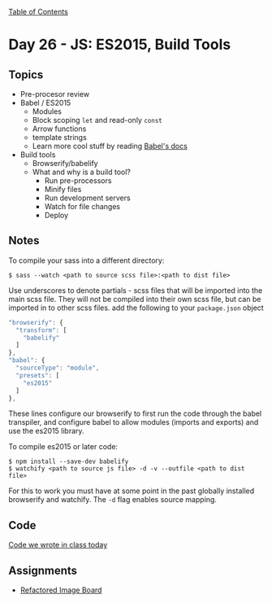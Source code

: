 [Table of Contents](/README.md)

# Day 26 - JS: ES2015, Build Tools

## Topics
* Pre-procesor review
* Babel / ES2015
  * Modules
  * Block scoping `let` and read-only `const`
  * Arrow functions
  * template strings
  * Learn more cool stuff by reading [Babel's docs](https://babeljs.io/docs/learn-es2015/)
* Build tools
  * Browserify/babelify
  * What and why is a build tool?
    * Run pre-processors
    * Minify files
    * Run development servers
    * Watch for file changes
    * Deploy

## Notes
To compile your sass into a different directory:
```shell
$ sass --watch <path to source scss file>:<path to dist file>
```
Use underscores to denote partials - scss files that will be imported into the main scss file. They will not be compiled into their own scss file, but can be imported in to other scss files.
add the following to your `package.json` object

```js
"browserify": {
  "transform": [
    "babelify"
  ]
},
"babel": {
  "sourceType": "module",
  "presets": [
    "es2015"
  ]
},
```
These lines configure our browserify to first run the code through the babel transpiler, and configure babel to allow modules (imports and exports) and use the es2015 library.

To compile es2015 or later code:
```shell
$ npm install --save-dev babelify
$ watchify <path to source js file> -d -v --outfile <path to dist file>
```
For this to work you must have at some point in the past globally installed browserify and watchify.
The `-d` flag enables source mapping.

## Code
<!-- Make sure to update the XX in the folder name if you uncomment this block-->
[Code we wrote in class today](https://github.com/TIY-Austin-Front-End-Engineering/Curriculum/tree/master/notes/day-26/code)

## Assignments
* [Refactored Image Board](https://online.theironyard.com/library/paths/115/units/383/assignments/1636)
